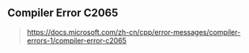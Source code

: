 ## Compiler Error C2065
> https://docs.microsoft.com/zh-cn/cpp/error-messages/compiler-errors-1/compiler-error-c2065